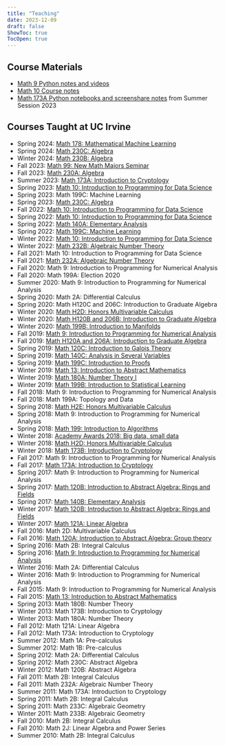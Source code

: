 ```yaml
---
title: "Teaching"
date: 2023-12-09
draft: false
ShowToc: true
TocOpen: true
---
```


## Course Materials

* [Math 9 Python notes and videos](https://christopherdavisuci.github.io/UCI-Math-9-F22/intro.html)
* [Math 10 Course notes](https://christopherdavisuci.github.io/UCI-Math-10-S23/intro.html)
* [Math 173A Python notebooks and screenshare notes](https://christopherdavisuci.github.io/Math173A-Notebooks/) from Summer Session 2023

## Courses Taught at UC Irvine

* Spring 2024: [Math 178: Mathematical Machine Learning](https://canvas.eee.uci.edu/courses/62533)
* Spring 2024: [Math 230C: Algebra](https://canvas.eee.uci.edu/courses/62534)
* Winter 2024: [Math 230B: Algebra](https://canvas.eee.uci.edu/courses/60791)
* Fall 2023: [Math 99: New Math Majors Seminar](https://canvas.eee.uci.edu/courses/58055)
* Fall 2023: [Math 230A: Algebra](https://canvas.eee.uci.edu/courses/58053)
* Summer 2023: [Math 173A: Introduction to Cryptology](https://canvas.eee.uci.edu/courses/55830)
* Spring 2023: [Math 10: Introduction to Programming for Data Science](https://canvas.eee.uci.edu/courses/53164)
* Spring 2023: Math 199C: Machine Learning
* Spring 2023: [Math 230C: Algebra](https://canvas.eee.uci.edu/courses/53166)
* Fall 2022: [Math 10: Introduction to Programming for Data Science](https://canvas.eee.uci.edu/courses/49027)
* Spring 2022: [Math 10: Introduction to Programming for Data Science](https://canvas.eee.uci.edu/courses/45019)
* Spring 2022: [Math 140A: Elementary Analysis](https://canvas.eee.uci.edu/courses/45093)
* Spring 2022: [Math 199C: Machine Learning](https://canvas.eee.uci.edu/courses/45020)
* Winter 2022: [Math 10: Introduction to Programming for Data Science](https://canvas.eee.uci.edu//courses/42645)
* Winter 2022: [Math 232B: Algebraic Number Theory](https://canvas.eee.uci.edu//courses/42646)
* Fall 2021: Math 10: Introduction to Programming for Data Science
* Fall 2021: [Math 232A: Algebraic Number Theory](https://canvas.eee.uci.edu/courses/39212)
* Fall 2020: Math 9: Introduction to Programming for Numerical Analysis
* Fall 2020: Math 199A: Election 2020
* Summer 2020:  Math 9: Introduction to Programming for Numerical Analysis
* Spring 2020:  Math 2A: Differential Calculus
* Spring 2020:  Math H120C and 206C: Introduction to Graduate Algebra
* Winter 2020:  [Math H2D: Honors Multivariable Calculus](https://canvas.eee.uci.edu/courses/22715)
* Winter 2020:  [Math H120B and 206B: Introduction to Graduate Algebra](https://canvas.eee.uci.edu/courses/22714)
* Winter 2020:  [Math 199B: Introduction to Manifolds](https://canvas.eee.uci.edu/courses/22716)
* Fall 2019:  [Math 9: Introduction to Programming for Numerical Analysis](https://canvas.eee.uci.edu/courses/19518)
* Fall 2019:  [Math H120A and 206A: Introduction to Graduate Algebra](https://canvas.eee.uci.edu/courses/19517)
* Spring 2019: [Math 120C: Introduction to Galois Theory](https://canvas.eee.uci.edu/courses/16456)
* Spring 2019: [Math 140C: Analysis in Several Variables](https://canvas.eee.uci.edu/courses/16457)
* Spring 2019: [Math 199C: Introduction to Proofs](https://canvas.eee.uci.edu/courses/16455)
* Winter 2019: [Math 13: Introduction to Abstract Mathematics](https://canvas.eee.uci.edu/courses/14523)
* Winter 2019: [Math 180A: Number Theory I](https://canvas.eee.uci.edu/courses/14525)
* Winter 2019: [Math 199B: Introduction to Statistical Learning](https://canvas.eee.uci.edu/courses/14524)
* Fall 2018:  Math 9: Introduction to Programming for Numerical Analysis
* Fall 2018:  Math 199A: Topology and Data
* Spring 2018:  [Math H2E: Honors Multivariable Calculus](https://canvas.eee.uci.edu/courses/9414)
* Spring 2018:  Math 9: Introduction to Programming for Numerical Analysis
* Spring 2018:  [Math 199: Introduction to Algorithms](https://canvas.eee.uci.edu/courses/9416)
* Winter 2018:  [Academy Awards 2018: Big data, small data](https://canvas.eee.uci.edu/courses/8017)
* Winter 2018:  [Math H2D: Honors Multivariable Calculus](https://canvas.eee.uci.edu/courses/8019)
* Winter 2018:  [Math 173B: Introduction to Cryptology](https://canvas.eee.uci.edu/courses/8018)
* Fall 2017:  Math 9: Introduction to Programming for Numerical Analysis
* Fall 2017:  [Math 173A: Introduction to Cryptology](https://canvas.eee.uci.edu/courses/5795)
* Spring 2017:  Math 9: Introduction to Programming for Numerical Analysis
* Spring 2017:  [Math 120B: Introduction to Abstract Algebra: Rings and Fields](https://canvas.eee.uci.edu/courses/4963)
* Spring 2017:  [Math 140B: Elementary Analysis](https://canvas.eee.uci.edu/courses/4964)
* Winter 2017:  [Math 120B: Introduction to Abstract Algebra: Rings and Fields](https://canvas.eee.uci.edu/courses/3762)
* Winter 2017:  [Math 121A: Linear Algebra](https://canvas.eee.uci.edu/courses/3763)
* Fall 2016:  Math 2D: Multivariable Calculus
* Fall 2016:  [Math 120A: Introduction to Abstract Algebra: Group theory](https://canvas.eee.uci.edu/courses/2948)
* Spring 2016:  Math 2B: Integral Calculus
* Spring 2016:  [Math 9: Introduction to Programming for Numerical Analysis](https://canvas.eee.uci.edu/courses/1849)
* Winter 2016:  Math 2A: Differential Calculus
* Winter 2016:  Math 9: Introduction to Programming for Numerical Analysis
* Fall 2015: Math 9: Introduction to Programming for Numerical Analysis 
* Fall 2015: [Math 13: Introduction to Abstract Mathematics](https://canvas.eee.uci.edu/courses/737)
* Spring 2013:  Math 180B: Number Theory
* Winter 2013:  Math 173B: Introduction to Cryptology
* Winter 2013: Math 180A: Number Theory
* Fall 2012:  Math 121A: Linear Algebra
* Fall 2012: Math 173A: Introduction to Cryptology
* Summer 2012:  Math 1A: Pre-calculus
* Summer 2012:  Math 1B:  Pre-calculus
* Spring 2012: Math 2A: Differential Calculus
* Spring 2012:  Math 230C: Abstract Algebra
* Winter 2012:  Math 120B: Abstract Algebra
* Fall 2011:  Math 2B: Integral Calculus
* Fall 2011:  Math 232A: Algebraic Number Theory
* Summer 2011:  Math 173A: Introduction to Cryptology
* Spring 2011: Math 2B: Integral Calculus
* Spring 2011:  Math 233C: Algebraic Geometry
* Winter 2011: Math 233B: Algebraic Geometry
* Fall 2010:  Math 2B: Integral Calculus
* Fall 2010:   Math 2J: Linear Algebra and Power Series
* Summer 2010:  Math 2B: Integral Calculus